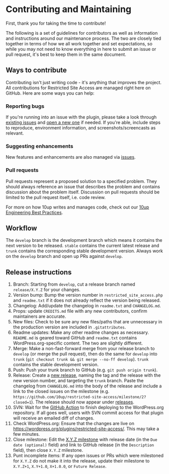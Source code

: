 # Contributing and Maintaining

First, thank you for taking the time to contribute!

The following is a set of guidelines for contributors as well as information and instructions around our maintenance process. The two are closely tied together in terms of how we all work together and set expectations, so while you may not need to know everything in here to submit an issue or pull request, it's best to keep them in the same document.

## Ways to contribute

Contributing isn't just writing code - it's anything that improves the project. All contributions for Restricted Site Access are managed right here on GitHub. Here are some ways you can help:

### Reporting bugs

If you're running into an issue with the plugin, please take a look through [existing issues](https://github.com/10up/restricted-site-access/issues) and [open a new one](https://github.com/10up/restricted-site-access/issues/new) if needed. If you're able, include steps to reproduce, environment information, and screenshots/screencasts as relevant.

### Suggesting enhancements

New features and enhancements are also managed via [issues](https://github.com/10up/restricted-site-access/issues).

### Pull requests

Pull requests represent a proposed solution to a specified problem. They should always reference an issue that describes the problem and contains discussion about the problem itself. Discussion on pull requests should be limited to the pull request itself, i.e. code review.

For more on how 10up writes and manages code, check out our [10up Engineering Best Practices](https://10up.github.io/Engineering-Best-Practices/).

## Workflow

The `develop` branch is the development branch which means it contains the next version to be released. `stable` contains the current latest release and `trunk` contains the corresponding stable development version. Always work on the `develop` branch and open up PRs against `develop`.

## Release instructions

1. Branch: Starting from `develop`, cut a release branch named `release/X.Y.Z` for your changes.
2. Version bump: Bump the version number in `restricted_site_access.php` and `readme.txt` if it does not already reflect the version being released.
3. Changelog: Add/update the changelog in `readme.txt` and `CHANGELOG.md`.
4. Props: update `CREDITS.md` file with any new contributors, confirm maintainers are accurate.
5. New files: Check to be sure any new files/paths that are unnecessary in the production version are included in `.gitattributes`.
6. Readme updates: Make any other readme changes as necessary. `README.md` is geared toward GitHub and `readme.txt` contains WordPress.org-specific content. The two are slightly different.
7. Merge: Make a non-fast-forward merge from your release branch to `develop` (or merge the pull request), then do the same for `develop` into `trunk` (`git checkout trunk && git merge --no-ff develop`). `trunk` contains the stable development version.
8. Push: Push your trunk branch to GitHub (e.g. `git push origin trunk`).
9. Release: Create a [new release](https://github.com/10up/restricted-site-access/releases/new), naming the tag and the release with the new version number, and targeting the `trunk` branch. Paste the changelog from `CHANGELOG.md` into the body of the release and include a link to the closed issues on the milestone (e.g. `https://github.com/10up/restricted-site-access/milestone/2?closed=1`). The release should now appear under [releases](https://github.com/10up/restricted-site-access/releases).
10. SVN: Wait for the [GitHub Action](https://github.com/10up/restricted-site-access/actions) to finish deploying to the WordPress.org repository. If all goes well, users with SVN commit access for that plugin will receive an emailed diff of changes.
11. Check WordPress.org: Ensure that the changes are live on https://wordpress.org/plugins/restricted-site-access/. This may take a few minutes.
12. Close milestone: Edit the [X.Y.Z milestone](https://github.com/10up/restricted-site-access/milestone/#) with release date (in the `Due date (optional)` field) and link to GitHub release (in the `Description` field), then close `X.Y.Z` milestone.
13. Punt incomplete items: If any open issues or PRs which were milestoned for `X.Y.Z` do not make it into the release, update their milestone to `X.Y.Z+1`, `X.Y+1.0`, `X+1.0.0`, or `Future Release`.

